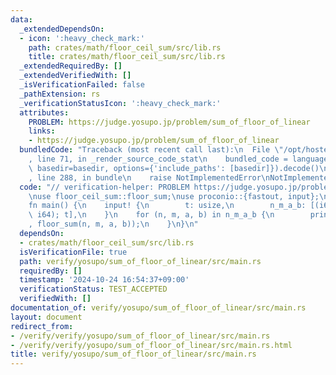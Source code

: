 ```yaml
---
data:
  _extendedDependsOn:
  - icon: ':heavy_check_mark:'
    path: crates/math/floor_ceil_sum/src/lib.rs
    title: crates/math/floor_ceil_sum/src/lib.rs
  _extendedRequiredBy: []
  _extendedVerifiedWith: []
  _isVerificationFailed: false
  _pathExtension: rs
  _verificationStatusIcon: ':heavy_check_mark:'
  attributes:
    PROBLEM: https://judge.yosupo.jp/problem/sum_of_floor_of_linear
    links:
    - https://judge.yosupo.jp/problem/sum_of_floor_of_linear
  bundledCode: "Traceback (most recent call last):\n  File \"/opt/hostedtoolcache/Python/3.10.15/x64/lib/python3.10/site-packages/onlinejudge_verify/documentation/build.py\"\
    , line 71, in _render_source_code_stat\n    bundled_code = language.bundle(stat.path,\
    \ basedir=basedir, options={'include_paths': [basedir]}).decode()\n  File \"/opt/hostedtoolcache/Python/3.10.15/x64/lib/python3.10/site-packages/onlinejudge_verify/languages/rust.py\"\
    , line 288, in bundle\n    raise NotImplementedError\nNotImplementedError\n"
  code: "// verification-helper: PROBLEM https://judge.yosupo.jp/problem/sum_of_floor_of_linear\n\
    \nuse floor_ceil_sum::floor_sum;\nuse proconio::{fastout, input};\n\n#[fastout]\n\
    fn main() {\n    input! {\n        t: usize,\n        n_m_a_b: [(i64, i64, i64,\
    \ i64); t],\n    }\n    for (n, m, a, b) in n_m_a_b {\n        println!(\"{}\"\
    , floor_sum(n, m, a, b));\n    }\n}\n"
  dependsOn:
  - crates/math/floor_ceil_sum/src/lib.rs
  isVerificationFile: true
  path: verify/yosupo/sum_of_floor_of_linear/src/main.rs
  requiredBy: []
  timestamp: '2024-10-24 16:54:37+09:00'
  verificationStatus: TEST_ACCEPTED
  verifiedWith: []
documentation_of: verify/yosupo/sum_of_floor_of_linear/src/main.rs
layout: document
redirect_from:
- /verify/verify/yosupo/sum_of_floor_of_linear/src/main.rs
- /verify/verify/yosupo/sum_of_floor_of_linear/src/main.rs.html
title: verify/yosupo/sum_of_floor_of_linear/src/main.rs
---
```

